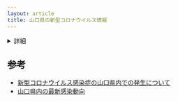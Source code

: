```yaml
---
layout: article
title: 山口県の新型コロナウイルス情報
---
```


<style>
body header nav ul li:nth-child(7) a{
    border-bottom: 2px solid #f44336;
}
</style>

<div id="sum"></div>
<div id="map"></div>

<details>
    <summary>詳細</summary>
    <div id="list"></div>
</details>

<script>covtablef = true</script>
<script src="https://yamaguchi-ruby.github.io/sars2-yamaguchi/table.js"></script>
<script src="https://yamaguchi-ruby.github.io/sars2-yamaguchi/active.covid19.js"></script>
<link rel="stylesheet" href="/sars2-yamaguchi/table.css">

<style>
#sum span {
    color: #f44336;
    font-size: 40px;
    font-weight: bolder;
}
#sum span.number{
    font-size: 64px;
    -webkit-text-stroke: 2px #e53935;
}
#city_info{
    background-color: #212121cc;
    position: fixed;
    border-radius: 8px;
    color: #fafafa;
    padding: 8px;
}
body article table {
    table-layout: fixed;
    word-break: break-all;
    word-wrap: break-word;
}
#list{
    font-size: 12px;
    text-align: center;
}
</style>

<!-- ## 関連 -->
<!-- - [新型コロナウイルスの全国ヒートマップ](/sars2heat) -->

## 参考
- [新型コロナウイルス感染症の山口県内での発生について](https://www.pref.yamaguchi.lg.jp/cms/a10000/korona2020/202004240002.html)
- [山口県内の最新感染動向](https://yamaguchi.stopcovid19.jp/)